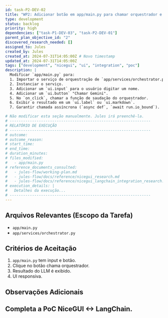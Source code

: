 ```yaml
---
id: task-P2-DEV-02
title: "WP2: Adicionar botão em app/main.py para chamar orquestrador e exibir resultado"
type: development
status: backlog
priority: high
dependencies: ["task-P1-DEV-03", "task-P2-DEV-01"]
parent_plan_objective_id: "2"
discovered_research_needed: []
assigned_to: Jules
created_by: Jules
created_at: 2024-07-31T14:05:00Z # Novo timestamp
updated_at: 2024-07-31T14:05:00Z
tags: ["development", "nicegui", "ui", "integration", "poc"]
description: |
  Modificar `app/main.py` para:
  1. Importar o serviço de orquestração de `app/services/orchestrator.py`.
  2. Instanciar o serviço.
  3. Adicionar um `ui.input` para o usuário digitar um nome.
  4. Adicionar um `ui.button` "Chamar Gemini".
  5. No `on_click`, chamar a função de saudação do orquestrador.
  6. Exibir o resultado em um `ui.label` ou `ui.markdown`.
  7. Garantir chamada assíncrona (`async def`, `await run.io_bound`).

# Não modificar esta seção manualmente. Jules irá preenchê-la.
# ---------------------------------------------------------------
# RELATÓRIO DE EXECUÇÃO
# ---------------------------------------------------------------
# outcome:
# outcome_reason:
# start_time:
# end_time:
# duration_minutes:
# files_modified:
#   - app/main.py
# reference_documents_consulted:
#   - jules-flow/working-plan.md
#   - jules-flow/docs/reference/nicegui_research.md
#   - jules-flow/docs/reference/nicegui_langchain_integration_research.md
# execution_details: |
#   Detalhes da execução...
# ---------------------------------------------------------------
---
```


## Arquivos Relevantes (Escopo da Tarefa)
* `app/main.py`
* `app/services/orchestrator.py`

## Critérios de Aceitação
1. `app/main.py` tem input e botão.
2. Clique no botão chama orquestrador.
3. Resultado do LLM é exibido.
4. UI responsiva.

## Observações Adicionais
Completa a PoC NiceGUI <-> LangChain.
---
